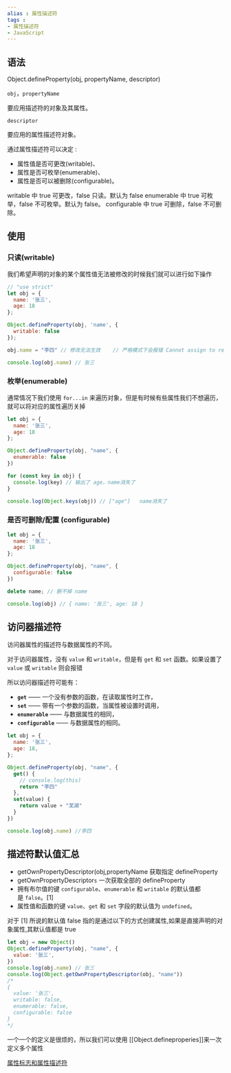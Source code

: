 ```yaml
---
alias : 属性描述符
tags : 
- 属性描述符
- JavaScript
---
```


## 语法

Object.defineProperty(obj, propertyName, descriptor)

`obj`，`propertyName`

要应用描述符的对象及其属性。

`descriptor`

要应用的属性描述符对象。

通过属性描述符可以决定 :
- 属性值是否可更改(writable)、
- 属性是否可枚举(enumerable)、
- 属性是否可以被删除(configurable)。

writable 中 true 可更改，false 只读。默认为 false
enumerable 中 true 可枚举，false 不可枚举。默认为 false。
configurable 中 true 可删除，false 不可删除。


## 使用

### 只读(writable)

我们希望声明的对象的某个属性值无法被修改的时候我们就可以进行如下操作

```js
// "use strict"
let obj = {
  name: '张三',
  age: 18
};

Object.defineProperty(obj, 'name', {
  writable: false
});

obj.name = "李四" // 修改无法生效    // 严格模式下会报错 Cannot assign to read only property 'name' of object '#<Object>'

console.log(obj.name) // 张三
```

### 枚举(enumerable)

通常情况下我们使用 `for...in`  来遍历对象，但是有时候有些属性我们不想遍历，就可以将对应的属性遍历关掉

```js
let obj = {
  name: '张三',
  age: 18
};

Object.defineProperty(obj, "name", {
  enumerable: false
})

for (const key in obj) {
  console.log(key) // 输出了 age，name消失了
}

console.log(Object.keys(obj)) // ["age"]   name消失了
```

### 是否可删除/配置 (configurable)
```js
let obj = {
  name: '张三',
  age: 18
};

Object.defineProperty(obj, "name", {
  configurable: false
})

delete name; // 删不掉 name 

console.log(obj) // { name: '张三', age: 18 }
```




## 访问器描述符

访问器属性的描述符与数据属性的不同。

对于访问器属性，没有 `value` 和 `writable`，但是有 `get` 和 `set` 函数。如果设置了 `value` 或 `writable` 则会报错

所以访问器描述符可能有：

-   **`get`** —— 一个没有参数的函数，在读取属性时工作，
-   **`set`** —— 带有一个参数的函数，当属性被设置时调用，
-   **`enumerable`** —— 与数据属性的相同，
-   **`configurable`** —— 与数据属性的相同。

```js
let obj = {
  name: '张三',
  age: 18,
};

Object.defineProperty(obj, "name", {
  get() {
    // console.log(this)
    return "李四"
  },
  set(value) {
    return value + "芜湖"
  }
})

console.log(obj.name) //李四
```


## 描述符默认值汇总

- getOwnPropertyDescriptor(obj,propertyName 获取指定 defineProperty 
- getOwnPropertyDescriptor`s` 一次获取全部的 defineProperty
-   拥有布尔值的键 `configurable`、`enumerable` 和 `writable` 的默认值都是 `false`。[1]
-   属性值和函数的键 `value`、`get` 和 `set` 字段的默认值为 `undefined`。


对于 [1] 所说的默认值 false 指的是通过以下的方式创建属性,如果是直接声明的对象属性,其默认值都是 true
```js
let obj = new Object()
Object.defineProperty(obj, "name", {
  value: '张三',
})
console.log(obj.name) // 张三 
console.log(Object.getOwnPropertyDescriptor(obj, "name"))
/* 
{
  value: '张三',
  writable: false,
  enumerable: false,
  configurable: false
}
*/
```

一个一个的定义是很烦的，所以我们可以使用 [[Object.defineproperies]]来一次定义多个属性

[属性标志和属性描述符](https://zh.javascript.info/property-descriptors)